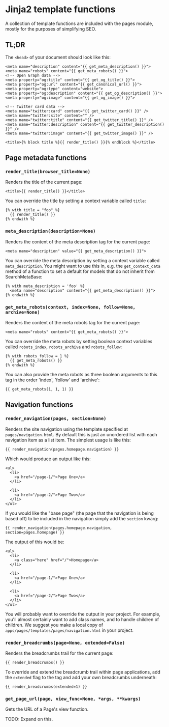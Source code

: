 # Jinja2 template functions

A collection of template functions are included with the pages module, mostly for the purposes of simplifying SEO.

## TL;DR

The `<head>` of your document should look like this:

```
<meta name="description" content="{{ get_meta_description() }}">
<meta name="robots" content="{{ get_meta_robots() }}">
<!-- Open Graph data -->
<meta property="og:title" content="{{ get_og_title() }}">
<meta property="og:url" content="{{ get_canonical_url() }}">
<meta property="og:type" content="website">
<meta property="og:description" content="{{ get_og_description() }}">
<meta property="og:image" content="{{ get_og_image() }}">

<!-- Twitter card data -->
<meta name="twitter:card" content="{{ get_twitter_card() }}" />
<meta name="twitter:site" content="" />
<meta name="twitter:title" content="{{ get_twitter_title() }}" />
<meta name="twitter:description" content="{{ get_twitter_description() }}" />
<meta name="twitter:image" content="{{ get_twitter_image() }}" />

<title>{% block title %}{{ render_title() }}{% endblock %}</title>
```

## Page metadata functions

### `render_title(browser_title=None)`

Renders the title of the current page:

```
<title>{{ render_title() }}</title>
```

You can override the title by setting a context variable called `title`:

```
{% with title = "foo" %}
  {{ render_title() }}
{% endwith %}
```

### `meta_description(description=None)`

Renders the content of the meta description tag for the current page:

```
<meta name="description" value="{{ get_meta_description() }}">
```

You can override the meta description by setting a context variable called `meta_description`. You might want to use this in, e.g. the `get_context_data` method of a function to set a default for models that do not inherit from SearchMetaBase:

```
{% with meta_description = 'foo' %}
  <meta name="description" content="{{ get_meta_description() }}">
{% endwith %}
```

### `get_meta_robots(context, index=None, follow=None, archive=None)`

Renders the content of the meta robots tag for the current page:

```
<meta name="robots" content="{{ get_meta_robots() }}">
```

You can override the meta robots by setting boolean context variables called
``robots_index``, ``robots_archive`` and ``robots_follow``:

```
{% with robots_follow = 1 %}
  {{ get_meta_robots() }}
{% endwith %}
```

You can also provide the meta robots as three boolean arguments to this
tag in the order 'index', 'follow' and 'archive':

```
{{ get_meta_robots(1, 1, 1) }}
```

## Navigation functions
### `render_navigation(pages, section=None)`

Renders the site navigation using the template specified at ``pages/navigation.html``. By default this is just an unordered list with each navigation item as a list item.  The simplest usage is like this:

```
{{ render_navigation(pages.homepage.navigation) }}
```

Which would produce an output like this:

```
<ul>
  <li>
    <a href="/page-1/">Page One</a>
  </li>

  <li>
    <a href="/page-2/">Page Two</a>
  </li>
</ul>
```

If you would like the "base page" (the page that the navigation is being based off) to be included in the navigation simply add the ``section`` kwarg:

```
{{ render_navigation(pages.homepage.navigation, section=pages.homepage) }}
```

The output of this would be:

```
<ul>
  <li>
    <a class="here" href="/">Homepage</a>
  </li>

  <li>
    <a href="/page-1/">Page One</a>
  </li>

  <li>
    <a href="/page-2/">Page Two</a>
  </li>
</ul>
```

You will probably want to override the output in your project. For example, you'll almost certainly want to add class names, and to handle children of children. We suggest you make a local copy of `apps/pages/templates/pages/navigation.html` in your project.

### `render_breadcrumbs(page=None, extended=False)`

Renders the breadcrumbs trail for the current page:

```
{{ render_breadcrumbs() }}
```

To override and extend the breadcrumb trail within page applications, add the ``extended`` flag to the tag and add your own breadcrumbs underneath:

```
{{ render_breadcrumbs(extended=1) }}
```

### `get_page_url(page, view_func=None, *args, **kwargs)`

Gets the URL of a Page's view function.

TODO: Expand on this.
